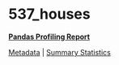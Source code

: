 # 537_houses

[**Pandas Profiling Report**](https://epistasislab.github.io/penn-ml-benchmarks/profile/537_houses.html)

[Metadata](metadata.yaml) | [Summary Statistics](summary_stats.tsv)

